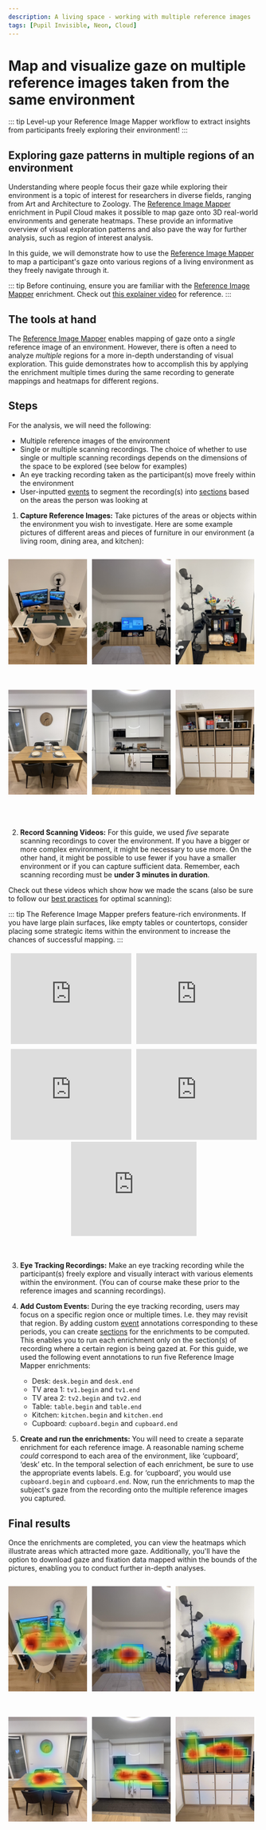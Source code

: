 ```yaml
---
description: A living space - working with multiple reference images
tags: [Pupil Invisible, Neon, Cloud]
---
```


# Map and visualize gaze on multiple reference images taken from the same environment

<Youtube src="CLNDE0VJVng" />

::: tip
Level-up your Reference Image Mapper workflow to extract insights from participants freely exploring their environment!
:::

## Exploring gaze patterns in multiple regions of an environment

Understanding where people focus their gaze while exploring their environment is a topic of interest for researchers in 
diverse fields, ranging from Art and Architecture to Zoology. The [Reference Image Mapper](https://docs-staging.pupil-labs.com/pupil-cloud/enrichments/reference-image-mapper/) 
enrichment in Pupil Cloud makes it possible to map gaze onto 3D real-world environments and generate heatmaps. These provide 
an informative overview of visual exploration patterns and also pave the way for further analysis, such as region of interest analysis.

In this guide, we will demonstrate how to use the [Reference Image Mapper](https://docs-staging.pupil-labs.com/pupil-cloud/enrichments/reference-image-mapper/) to map a 
participant's gaze onto various regions of a living environment as they freely navigate through it.

::: tip
Before continuing, ensure you are familiar with the [Reference Image Mapper](https://docs-staging.pupil-labs.com/pupil-cloud/enrichments/reference-image-mapper/) enrichment. 
Check out [this explainer video](https://www.youtube.com/watch?v=ygqzQEzUIS4&t=56s) for reference.
:::

## The tools at hand
The [Reference Image Mapper](https://docs-staging.pupil-labs.com/pupil-cloud/enrichments/reference-image-mapper/) enables mapping of gaze onto a 
_single_ reference image of an environment. However, there is often a need to analyze _multiple_ regions for a more in-depth 
understanding of visual exploration. This guide demonstrates how to accomplish this by applying the enrichment multiple 
times during the same recording to generate mappings and heatmaps for different regions.

## Steps
For the analysis, we will need the following:
- Multiple reference images of the environment
- Single or multiple scanning recordings. The choice of whether to use single or multiple scanning recordings depends on 
the dimensions of the space to be explored (see below for examples)
- An eye tracking recording taken as the participant(s) move freely within the environment
- User-inputted [events](https://docs-staging.pupil-labs.com/neon/general/events/) to segment the recording(s) into [sections](https://docs-staging.pupil-labs.com/neon/pupil-cloud/enrichments/#enrichment-sections) based on 
the areas the person was looking at

1. **Capture Reference Images:** Take pictures of the areas or objects within the environment you wish to investigate. Here are some example pictures of different areas and pieces of furniture in our environment (a living room, dining area, and kitchen):

<div class="image-row">
  <div class="image-column">

  ![desk](./desk.jpeg)
    
  </div>
  <div class="image-column">

  ![tv1](./tv1.jpeg)

  </div>
  <div class="image-column">

  ![tv2](./tv2.jpeg)

  </div>
</div>
<div class="image-row">
  <div class="image-column">
    
  ![table](./table.jpeg)

  </div>

  <div class="image-column">

  ![kitchen](./kitchen.jpeg)

  </div>
  <div class="image-column">

  ![cupboard](./cupboard.jpeg)
  
  </div>
</div>

<div style="margin-bottom: 50px;"></div>

2. **Record Scanning Videos:** For this guide, we used *five* separate scanning recordings to cover the environment. If you have a bigger or more complex environment, it might be necessary to use more. On the other hand, it might be possible to use fewer if you have a smaller environment or if you can capture sufficient data. Remember, each scanning recording must be **under 3 minutes in duration**. 
    
Check out these videos which show how we made the scans (also be sure to follow our [best practices](https://docs-staging.pupil-labs.com/neon/pupil-cloud/enrichments/reference-image-mapper/#scanning-best-practices) for optimal scanning):

::: tip
The Reference Image Mapper prefers feature-rich environments. If you have large plain surfaces, like empty tables or countertops, 
consider placing some strategic items within the environment to increase the chances of successful mapping. 
:::

<div style="display: flex;">
  <div style="flex: 50%; padding: 5px;">
    <div style="position: relative; padding-bottom: 75%; height: 0;">
      <iframe style="position: absolute; width: 100%; height: 100%; border: none;" src="https://www.youtube.com/embed/jeL8gs053lg?si=6wlx4fjxlfiqrbRq"></iframe>
    </div>
  </div>
  <div style="flex: 50%; padding: 5px;">
    <div style="position: relative; padding-bottom: 75%; height: 0;">
      <iframe style="position: absolute; width: 100%; height: 100%; border: none;" src="https://www.youtube.com/embed/zksTzVkGifk?si=3bxl0eKOgRbfoes-"></iframe>
    </div>
  </div>
</div>

<div style="display: flex;">
  <div style="flex: 50%; padding: 5px;">
    <div style="position: relative; padding-bottom: 75%; height: 0;">
      <iframe style="position: absolute; width: 100%; height: 100%; border: none;" src="https://www.youtube.com/embed/Bg_SiFByceY?si=d2koC7-V7bbrYL3h"></iframe>
    </div>
  </div>
  <div style="flex: 50%; padding: 5px;">
    <div style="position: relative; padding-bottom: 75%; height: 0;">
      <iframe style="position: absolute; width: 100%; height: 100%; border: none;" src="https://www.youtube.com/embed/0r8oAn2AZMQ?si=SbSVHedGTJ4Zshfw"></iframe>
    </div>
  </div>
</div>

<div class="iframe-container2">
  <iframe src="https://www.youtube.com/embed/fmy9F8Q9eW0?si=F7q399iZHGW2kArv" frameborder="0" allow="accelerometer; autoplay; clipboard-write; encrypted-media; gyroscope; picture-in-picture" allowfullscreen></iframe>
</div>

3. **Eye Tracking Recordings:** Make an eye tracking recording while the participant(s) freely explore and visually interact with various elements within the environment. (You can of course make these prior to the reference images and scanning recordings).

<div style="margin-bottom: 5px;"></div>

4. **Add Custom Events:** During the eye tracking recording, users may focus on a specific region once or multiple times. I.e. they may revisit that region. By adding custom [event](https://docs-staging.pupil-labs.com/neon/general/events/) annotations corresponding to these periods, you can create [sections](https://docs-staging.pupil-labs.com/neon/pupil-cloud/enrichments/#enrichment-sections) for the enrichments to be computed. This enables you to run each enrichment only on the section(s) of recording where a certain region is being gazed at. For this guide, we used the following event annotations to run five Reference Image Mapper enrichments:
    - Desk: `desk.begin` and `desk.end`
    - TV area 1: `tv1.begin` and `tv1.end`
    - TV area 2: `tv2.begin` and `tv2.end`
    - Table: `table.begin` and `table.end`
    - Kitchen: `kitchen.begin` and `kitchen.end`
    - Cupboard: `cupboard.begin` and `cupboard.end`

5. **Create and run the enrichments:** You will need to create a separate enrichment for each reference image. A reasonable naming scheme *could* correspond to each area of the environment, like ‘cupboard’, ‘desk’ etc. In the temporal selection of each enrichment, be sure to use the appropriate events labels. E.g. for ‘cupboard’, you would use `cupboard.begin` and `cupboard.end`. Now, run the enrichments to map the subject's gaze from the recording onto the multiple reference images you captured.

## Final results

Once the enrichments are completed, you can view the heatmaps which illustrate areas which attracted more gaze. Additionally, you'll have the option to download gaze and fixation data mapped within the bounds of the pictures, enabling you to conduct further in-depth analyses.

<div class="image-row">
  <div class="image-column">

  ![desk](./desk-heatmap.jpeg)

  </div>
  <div class="image-column">
  
  ![tv1](./tv1-heatmap.jpeg)

  </div>
  <div class="image-column">
  
  ![tv2](./tv2-heatmap.jpeg)

  </div>
</div>
<div class="image-row">
  <div class="image-column">

  ![table](./table-heatmap.jpeg)
  </div>
  <div class="image-column">

  ![kitchen](./kitchen-heatmap.jpeg)

  </div>
  <div class="image-column">

  ![cupboard](./cupboard-heatmap.jpeg)

  </div>
</div>

<div style="margin-bottom: 50px;"></div>

<style scoped>

table, tr, td, th {
    overflow: hidden;
    background: none!important;
    border: none!important;
    table-layout: fixed;
    box-sizing: border-box;
    padding: 5px;
}

img {
    max-width: 100%;
    height: auto;
    box-sizing: border-box;
}

 .iframe-container{
  position: relative;
  width: 100%;
  padding-bottom: 56.1%; 
  height: 0;
  margin-left:auto;
  margin-right:auto;
}
.iframe-container iframe{
  position: absolute;
  top:0;
  left: 0;
  width: 100%;
  height: 100%;
}

.iframe-container2{
  position: relative;
  width: 50%;
  height: 50%;
  padding-bottom: 37.5%;
  height: auto;
  margin-left:auto;
  margin-right:auto;
  margin-bottom: 50px;
}

.iframe-container2 iframe{
  position: absolute;
  top:0;
  left: 0;
  width: 100%;
  height: 100%;
  
}

.image-row {
    display: flex;
    justify-content: space-between;
    margin-bottom: 20px; /* Add spacing between rows */
}

.image-column {
    flex: 1;
    margin-right: 10px; /* Add spacing between images */
}

/* Style for the images */
.image {
    width: 100%;
    height: auto;
    display: block; /* Remove extra space below images */
}

.video-container {
    display: flex;
    justify-content: center;
    width: 100%;
    height: 100%;
    position: relative;
}

.test-container {
  justify-content: center;
  align-items: center;
  height: 100%; /* Adjust the height as needed */
}

.test {
  width: 50%;
  height: 50%;
  position: relative;
}

.test iframe {
  position: absolute;
  width: 80%;
  height: 80%;
}
 
</style>
